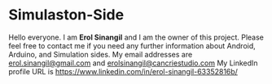 # Simulaston-Side
Hello everyone. I am **Erol Sinangil** and I am the owner of this project. 
Please feel free to contact me if you need any further information about Android, Arduino, and Simulation sides.
My email addresses are erol.sinangil@gmail.com and erolsinangil@cancriestudio.com
My LinkedIn profile URL is https://www.linkedin.com/in/erol-sinangil-63352816b/
